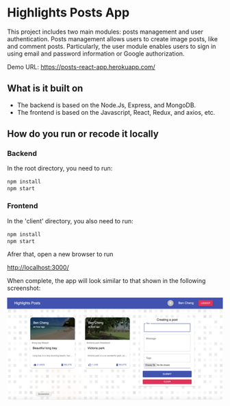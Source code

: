 # Highlights Posts App

This project includes two main modules: posts management and user authentication. Posts management allows users to create image posts, like and comment posts. Particularly, the user module enables users to sign in using email and password information or Google authorization.

Demo URL: https://posts-react-app.herokuapp.com/

## What is it built on

- The backend is based on the Node.Js, Express, and MongoDB.
- The frontend is based on the Javascript, React, Redux, and axios, etc.

## How do you run or recode it locally

### Backend

In the root directory, you need to run:

```
npm install
npm start
```

### Frontend

In the 'client' directory, you also need to run:

```
npm install
npm start
```

Afrer that, open a new browser to run

<http://localhost:3000/>

When complete, the app will look similar to that shown in the following screenshot:

![](./Screenshot.png)
